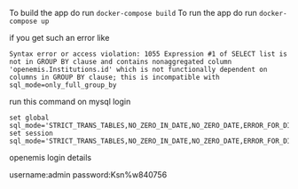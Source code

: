 
To build the app do run `docker-compose build`
To run the app do run `docker-compose up`

if you get such an error like 
```
Syntax error or access violation: 1055 Expression #1 of SELECT list is not in GROUP BY clause and contains nonaggregated column 'openemis.Institutions.id' which is not functionally dependent on columns in GROUP BY clause; this is incompatible with sql_mode=only_full_group_by
```

run this command on mysql login 

```
set global sql_mode='STRICT_TRANS_TABLES,NO_ZERO_IN_DATE,NO_ZERO_DATE,ERROR_FOR_DIVISION_BY_ZERO,NO_AUTO_CREATE_USER,NO_ENGINE_SUBSTITUTION';
set session sql_mode='STRICT_TRANS_TABLES,NO_ZERO_IN_DATE,NO_ZERO_DATE,ERROR_FOR_DIVISION_BY_ZERO,NO_AUTO_CREATE_USER,NO_ENGINE_SUBSTITUTION';
```

openemis login details

username:admin
password:Ksn%w840756
